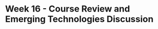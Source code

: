 <!---------------------------------------------------------------------------->
<!-- Week 16 ----------------------------------------------------------------->
<!---------------------------------------------------------------------------->
<!--
# Week 16 -  # {#week16}

## Class Prep ## {#week16-prep}

## Reference Materials ## {#week16-reference}

## Weekly Milestone - ## {#week16-milestone}

## Deep Dive - ## {#week16-deepDive}

## Peer Review - ## {#week16-peerReview}
-->

# Week 16 - Course Review and Emerging Technologies Discussion